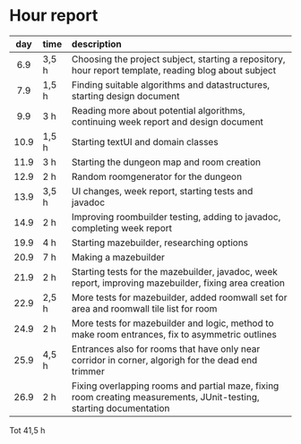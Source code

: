 # Hour report

| day | time | description |
| :----:|:-----| :-----|
| 6.9 |3,5 h   | Choosing the project subject, starting a repository, hour report template, reading blog about subject|
| 7.9 |1,5 h   | Finding suitable algorithms and datastructures, starting design document |
| 9.9 |3 h   | Reading more about potential algorithms, continuing week report and design document |
| 10.9 |1,5 h  | Starting textUI and domain classes |
| 11.9 |3 h | Starting the dungeon map and room creation |
| 12.9 |2 h | Random roomgenerator for the dungeon |
| 13.9 |3,5 h | UI changes, week report, starting tests and javadoc | 
| 14.9 |2 h | Improving roombuilder testing, adding to javadoc, completing week report | 
| 19.9 |4 h | Starting mazebuilder, researching options| 
| 20.9 |7 h | Making a mazebuilder | 
| 21.9 |2 h | Starting tests for the mazebuilder, javadoc, week report, improving mazebuilder, fixing area creation | 
| 22.9 |2,5 h | More tests for mazebuilder, added roomwall set for area and roomwall tile list for room | 
| 24.9 |2 h | More tests for mazebuilder and logic, method to make room entrances, fix to asymmetric outlines | 
| 25.9 |4,5 h | Entrances also for rooms that have only near corridor in corner, algorigh for the dead end trimmer | 
| 26.9 |2 h | Fixing overlapping rooms and partial maze, fixing room creating measurements, JUnit-testing, starting documentation | 

Tot 41,5 h



